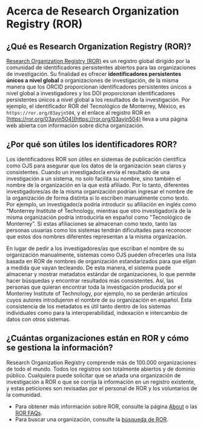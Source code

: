 # Acerca de Research Organization Registry (ROR)

## ¿Qué es Research Organization Registry (ROR)?

[Research Organization Registry (ROR)](https://ror.org) es un registro global dirigido por la comunidad de identificadores persistentes abiertos para las organizaciones de investigación. Su finalidad es ofrecer **identificadores persistentes únicos a nivel global** a organizaciones de investigación, de la misma manera que los ORCID proporcionan identificadores persistentes únicos a nivel global a investigadores y los DOI proporcionan identificadores persistentes únicos a nivel global a los resultados de la investigación. Por ejemplo, el identificador ROR del Tecnológico de Monterrey, México, es `https://ror.org/03ayjn504`, y el enlace al registro ROR en [https://ror.org/03ayjn504](https://ror.org/03ayjn504) lleva a una página web abierta con información sobre dicha organización.

## ¿Por qué son útiles los identificadores ROR?

Los identificadores ROR son útiles en sistemas de publicación científica como OJS para asegurar que los datos de la organización sean claros y consistentes. Cuando un investigador/a envía el resultado de una investigación a un sistema, no solo facilita su nombre, sino también el nombre de la organización en la que está afiliado. Por lo tanto, diferentes investigadores/as de la misma organización podrían ingresar el nombre de la organización de forma distinta si lo escriben manualmente como texto. Por ejemplo, un investigador/a podría introducir su afiliación en inglés como "Monterrey Institute of Technology, mientras que otro investigador/a de la misma organización podría introducirla en español como "Tecnológico de Monterrey". Si estas afiliaciones se almacenan como texto, tanto las personas usuarias como los sistemas tendrán dificultades para reconocer que estos dos nombres diferentes representan a la misma organización.

En lugar de pedir a los investigadores/as que escriban el nombre de su organización manualmente, sistemas como OJS pueden ofrecerles una lista basada en ROR de nombres de organización estandarizados para que elijan a medida que vayan tecleando. De esta manera, el sistema puede almacenar y mostrar metadatos estándar de organizaciones, lo que permite hacer búsquedas y encontrar resultados más consistentes. Así, las personas que quieran encontrar toda la investigación producida por el Monterrey Institute of Technology, por ejemplo, no se perderán artículos cuyos autores introdujeron el nombre de su organización en español. Esta consistencia de los metadatos es útil tanto dentro de los sistemas individuales como para la interoperabilidad, indexación e intercambio de datos con otros sistemas.

## ¿Cuántas organizaciones están en ROR y cómo se gestiona la información?

Research Organization Registry comprende más de 100.000 organizaciones de todo el mundo. Todos los registros son totalmente abiertos y de dominio público. Cualquiera puede solicitar que se añada una organización de investigación a ROR o que se corrija la información en un registro existente, y estas peticiones son revisadas por el personal de ROR y los voluntarios de la comunidad.

- Para obtener más información sobre ROR, consulte la página [About](https://ror.org/about) o las [ROR FAQs](https://ror.org/faqs).
- Para buscar una organización, consulte la [búsqueda de ROR](https://ror.org/search).
